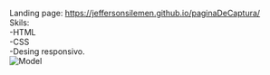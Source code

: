 Landing page: https://jeffersonsilemen.github.io/paginaDeCaptura/ <br>
Skils: <br>
-HTML <br>
-CSS <br>
-Desing responsivo. <br>
![Model](https://user-images.githubusercontent.com/98061249/235938922-945ee178-4a47-43ea-93cc-7abf477fd7a1.PNG)
